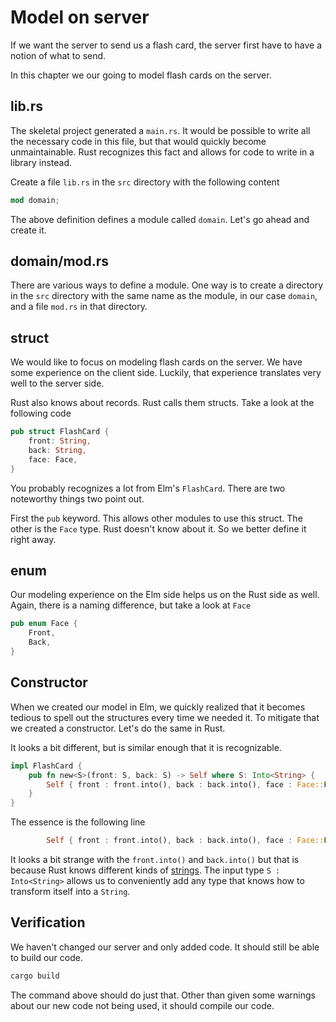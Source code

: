 # Model on server
If we want the server to send us a flash card, the server first have to have a
notion of what to send.

In this chapter we our going to model flash cards on the server.

## lib.rs
The skeletal project generated a `main.rs`. It would be possible to write all
the necessary code in this file, but that would quickly become unmaintainable.
Rust recognizes this fact and allows for code to write in a library instead.

Create a file `lib.rs` in the `src` directory with the following content

```rust
mod domain;
```

The above definition defines a module called `domain`. Let's go ahead and create it.

## domain/mod.rs
There are various ways to define a module. One way is to create a directory in
the `src` directory with the same name as the module, in our case `domain`, and
a file `mod.rs` in that directory.

## struct
We would like to focus on modeling flash cards on the server. We have some
experience on the client side. Luckily, that experience translates very well to
the server side.

Rust also knows about records. Rust calls them structs. Take a look at the
following code

```rust
pub struct FlashCard {
    front: String,
    back: String,
    face: Face,
}
```

You probably recognizes a lot from Elm's `FlashCard`. There are two noteworthy
things two point out.

First the `pub` keyword. This allows other modules to use this struct. The other
is the `Face` type. Rust doesn't know about it. So we better define it right
away.

## enum
Our modeling experience on the Elm side helps us on the Rust side as well.
Again, there is a naming difference, but take a look at `Face`

```rust
pub enum Face {
    Front,
    Back,
}
```

## Constructor
When we created our model in Elm, we quickly realized that it becomes tedious to
spell out the structures every time we needed it. To mitigate that we created a
constructor. Let's do the same in Rust.

It looks a bit different, but is similar enough that it is recognizable.

```rust
impl FlashCard {
    pub fn new<S>(front: S, back: S) -> Self where S: Into<String> {
        Self { front : front.into(), back : back.into(), face : Face::Front }
    }
}
```

The essence is the following line

```rust
        Self { front : front.into(), back : back.into(), face : Face::Front }
```

It looks a bit strange with the `front.into()` and `back.into()` but that is
because Rust knows different kinds of [strings][]. The input type `S :
Into<String>` allows us to conveniently add any type that knows how to transform
itself into a `String`.

## Verification
We haven't changed our server and only added code. It should still be able to
build our code.

```rust
cargo build
```

The command above should do just that. Other than given some warnings about our
new code not being used, it should compile our code.

[strings]: https://doc.rust-lang.org/rust-by-example/std/str.html
